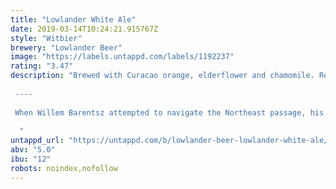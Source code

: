 ```yaml
---
title: "Lowlander White Ale"
date: 2019-03-14T10:24:21.915767Z
style: "Witbier"
brewery: "Lowlander Beer"
image: "https://labels.untappd.com/labels/1192237"
rating: "3.47"
description: "Brewed with Curacao orange, elderflower and chamomile. Refreshing & crisp with a fruity, flower finish.  ----  When Willem Barentsz attempted to navigate the Northeast passage, his crew fought twin terrors: polar bears and frozen beer. Our White Ale, with its refreshing fruity notes, is a tribute to the restless and rugged spirit that kept Barentsz going.   "
untappd_url: "https://untappd.com/b/lowlander-beer-lowlander-white-ale/1192237"
abv: "5.0"
ibu: "12"
robots: noindex,nofollow
---
```

